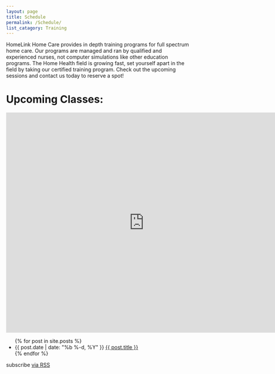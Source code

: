 ```yaml
---
layout: page
title: Schedule
permalink: /Schedule/
list_catagory: Training
---
```


HomeLink Home Care provides in depth training programs for full spectrum home care. Our programs are managed and ran by qualified and experienced nurses, not computer simulations like other education programs. The Home Health field is growing fast, set yourself apart in the field by taking our certified training program. Check out the upcoming sessions and contact us today to reserve a spot!

<div class="Programs">

  <h1>Upcoming Classes:</h1>

  <iframe src="https://www.google.com/calendar/embed?height=600&amp;wkst=1&amp;bgcolor=%23ff6600&amp;src=en.usa%23holiday%40group.v.calendar.google.com&amp;color=%232952A3&amp;ctz=America%2FNew_York" style=" border-width:0 " width="750" height="600" frameborder="0" scrolling="no"></iframe>

  <ul class="posts">
    {% for post in site.posts %}
      <li>
        <span class="post-date">{{ post.date | date: "%b %-d, %Y" }}</span>
        <a class="post-link" href="{{ post.url | prepend: site.baseurl }}">{{ post.title }}</a>
      </li>
    {% endfor %}
  </ul>

  <p class="rss-subscribe">subscribe <a href="{{ "/feed.xml" | prepend: site.baseurl }}">via RSS</a></p>

</div>